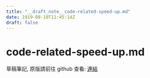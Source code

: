 ```yaml
---
title: "__draft_note__code-related-speed-up.md"
date: 1919-08-10T11:45:14Z
draft: false
---
```


# code-related-speed-up.md

草稿筆記, 原版請前往 github 查看: [連結](https://github.com/tinghaolai/just-random-note/blob/master/kafka/code-related-speed-up.md)
